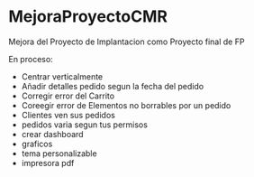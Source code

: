 # MejoraProyectoCMR
Mejora del Proyecto de Implantacion como Proyecto final de FP

En proceso:
- Centrar verticalmente
- Añadir detalles pedido segun la fecha del pedido
- Corregir error del Carrito
- Coreegir error de Elementos no borrables por un pedido
- Clientes ven sus pedidos
- pedidos varia segun tus permisos
- crear dashboard
- graficos
- tema personalizable
- impresora pdf
